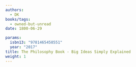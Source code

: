 ```yaml
---
authors:
  - DK
books/tags:
  - owned-but-unread
date: 1800-06-29

params:
  isbn13: "9781465458551"
  year: "2017"
title: The Philosophy Book - Big Ideas Simply Explained
weight: 1
---
```


<!--more-->
